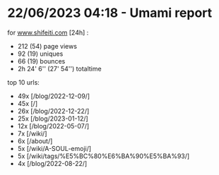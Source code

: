 # 22/06/2023 04:18 - Umami report
for www.shifeiti.com [24h] :

 - 212 (54) page views
 - 92 (19) uniques
 - 66 (19) bounces
 - 2h 24' 6'' (27' 54'') totaltime


top 10 urls:
 - 49x [/blog/2022-12-09/]
 - 45x [/]
 - 26x [/blog/2022-12-22/]
 - 25x [/blog/2023-01-12/]
 - 12x [/blog/2022-05-07/]
 - 7x [/wiki/]
 - 6x [/about/]
 - 5x [/wiki/A-SOUL-emoji/]
 - 5x [/wiki/tags/%E5%BC%80%E6%BA%90%E5%BA%93/]
 - 4x [/blog/2022-08-22/]


